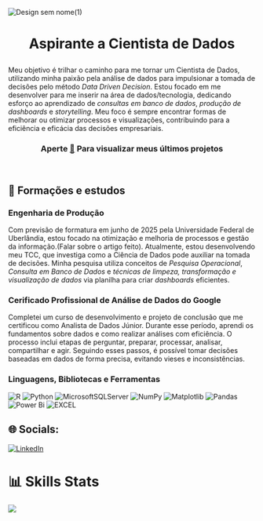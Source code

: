 
![Design sem nome(1)](https://github.com/user-attachments/assets/213567f6-4ebe-488c-98f6-06f26b57a4ba)
# <p align="center">          Aspirante a Cientista de Dados

Meu objetivo é trilhar o caminho para me tornar um Cientista de Dados, utilizando minha paixão pela análise de dados para impulsionar a tomada de decisões pelo método *Data Driven Decision*. Estou focado em me desenvolver para me inserir na área de dados/tecnologia, dedicando esforço ao aprendizado de *consultas em banco de dados*, *produção de dashboards* e *storytelling*. Meu foco é sempre encontrar formas de melhorar ou otimizar processos e visualizações, contribuindo para a eficiência e eficácia das decisões empresariais.

### <p align="center">  Aperte [💾](https://github.com/Eden-Souza/Projetos)  Para visualizar meus últimos projetos 
</p>
<br/>

## 📂 Formações e estudos

### Engenharia de Produção
Com previsão de formatura em junho de 2025 pela Universidade Federal de Uberlândia, estou focado na otimização e melhoria de processos e gestão da informação.(Falar sobre o artigo feito). Atualmente, estou desenvolvendo meu TCC, que investiga como a Ciência de Dados pode auxiliar na tomada de decisões. Minha pesquisa utiliza conceitos de *Pesquisa Operacional*, *Consulta em Banco de Dados* e *técnicas de limpeza, transformação e visualização de dados* via planilha para criar *dashboards* eficientes.

### Cerificado Profissional de Análise de Dados do Google
Completei um curso de desenvolvimento e projeto de conclusão que me certificou como Analista de Dados Júnior. Durante esse período, aprendi os fundamentos sobre dados e como realizar análises com eficiência. O processo inclui etapas de perguntar, preparar, processar, analisar, compartilhar e agir. Seguindo esses passos, é possível tomar decisões baseadas em dados de forma precisa, evitando vieses e inconsistências.

### Linguagens, Bibliotecas e Ferramentas
![R](https://img.shields.io/badge/r-%23276DC3.svg?style=for-the-badge&logo=r&logoColor=white) 
![Python](https://img.shields.io/badge/python-3670A0?style=for-the-badge&logo=python&logoColor=ffdd54) 
![MicrosoftSQLServer](https://img.shields.io/badge/Microsoft%20SQL%20Server-CC2927?style=for-the-badge&logo=microsoft%20sql%20server&logoColor=white) 
![NumPy](https://img.shields.io/badge/numpy-%23013243.svg?style=for-the-badge&logo=numpy&logoColor=white) 
![Matplotlib](https://img.shields.io/badge/Matplotlib-%23ffffff.svg?style=for-the-badge&logo=Matplotlib&logoColor=black) 
![Pandas](https://img.shields.io/badge/pandas-%23150458.svg?style=for-the-badge&logo=pandas&logoColor=white)
![Power Bi](https://img.shields.io/badge/power_bi-F2C811?style=for-the-badge&logo=powerbi&logoColor=black)
![EXCEL](https://img.shields.io/badge/EXCEL-217346?style=for-the-badge&logo=EXCEL&logoColor=black)


## 🌐 Socials:
[![LinkedIn](https://img.shields.io/badge/LinkedIn-%230077B5.svg?logo=linkedin&logoColor=white)](https://linkedin.com/in/eden-souza-dados) 


# 📊 Skills Stats
![](https://github-readme-stats.vercel.app/api/top-langs/?username=Eden-Souza&theme=dark&hide_border=false&include_all_commits=false&count_private=false&layout=compact)
